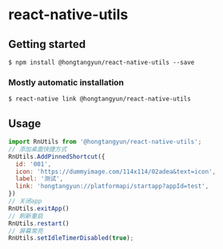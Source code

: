 # react-native-utils

## Getting started

`$ npm install @hongtangyun/react-native-utils --save`

### Mostly automatic installation

`$ react-native link @hongtangyun/react-native-utils`

## Usage
```javascript
import RnUtils from '@hongtangyun/react-native-utils';
// 添加桌面快捷方式
RnUtils.AddPinnedShortcut({
  id: '001',
  icon: 'https://dummyimage.com/114x114/02adea&text=icon',
  label: '测试',
  link: 'hongtangyun://platformapi/startapp?appId=test',
})
// 关闭app
RnUtils.exitApp()
// 刷新重启
RnUtils.restart()
// 屏幕常亮
RnUtils.setIdleTimerDisabled(true);
```
